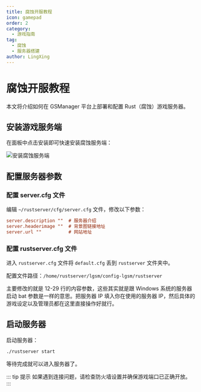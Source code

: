 ```yaml
---
title: 腐蚀开服教程
icon: gamepad
order: 2
category:
  - 游戏指南
tag:
  - 腐蚀
  - 服务器搭建
author: LingXing
---
```


# 腐蚀开服教程

本文将介绍如何在 GSManager 平台上部署和配置 Rust（腐蚀）游戏服务器。

## 安装游戏服务端

在面板中点击安装即可快速安装腐蚀服务端：

![安装腐蚀服务端](https://images.server.xiaozhuhouses.asia:3000/i/2025/10/24/ytz7dl.png)

## 配置服务器参数

### 配置 server.cfg 文件

编辑 `~/rustserver/cfg/server.cfg` 文件，修改以下参数：

```ini
server.description ""  # 服务器介绍
server.headerimage ""  # 背景图链接地址
server.url ""          # 网站地址
```

### 配置 rustserver.cfg 文件

进入 `rustserver.cfg` 文件将 `default.cfg` 丢到 `rustserver` 文件夹中。

配置文件路径：`/home/rustserver/lgsm/config-lgsm/rustserver`

主要修改的就是 12-29 行的内容参数，这些其实就是跟 Windows 系统的服务器启动 bat 参数是一样的意思。把服务器 IP 填入你在使用的服务器 IP，然后具体的游戏设定以及管理员都在这里直接操作好就行。


## 启动服务器

启动服务器：

```bash
./rustserver start
```

等待完成就可以进入服务器了。

::: tip 提示
如果遇到连接问题，请检查防火墙设置并确保游戏端口已正确开放。
:::